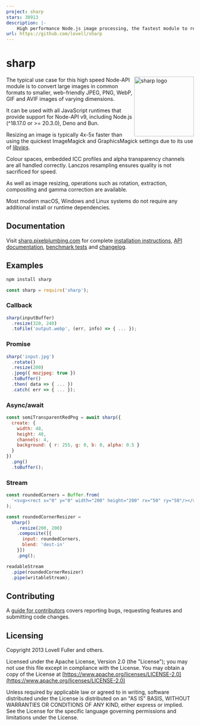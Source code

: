 ```yaml
---
project: sharp
stars: 30913
description: |-
    High performance Node.js image processing, the fastest module to resize JPEG, PNG, WebP, AVIF and TIFF images. Uses the libvips library.
url: https://github.com/lovell/sharp
---
```


# sharp

<img src="https://sharp.pixelplumbing.com/sharp-logo.svg" width="160" height="160" alt="sharp logo" align="right">

The typical use case for this high speed Node-API module
is to convert large images in common formats to
smaller, web-friendly JPEG, PNG, WebP, GIF and AVIF images of varying dimensions.

It can be used with all JavaScript runtimes
that provide support for Node-API v9, including
Node.js (^18.17.0 or >= 20.3.0), Deno and Bun.

Resizing an image is typically 4x-5x faster than using the
quickest ImageMagick and GraphicsMagick settings
due to its use of [libvips](https://github.com/libvips/libvips).

Colour spaces, embedded ICC profiles and alpha transparency channels are all handled correctly.
Lanczos resampling ensures quality is not sacrificed for speed.

As well as image resizing, operations such as
rotation, extraction, compositing and gamma correction are available.

Most modern macOS, Windows and Linux systems
do not require any additional install or runtime dependencies.

## Documentation

Visit [sharp.pixelplumbing.com](https://sharp.pixelplumbing.com/) for complete
[installation instructions](https://sharp.pixelplumbing.com/install),
[API documentation](https://sharp.pixelplumbing.com/api-constructor),
[benchmark tests](https://sharp.pixelplumbing.com/performance) and
[changelog](https://sharp.pixelplumbing.com/changelog).

## Examples

```sh
npm install sharp
```

```javascript
const sharp = require('sharp');
```

### Callback

```javascript
sharp(inputBuffer)
  .resize(320, 240)
  .toFile('output.webp', (err, info) => { ... });
```

### Promise

```javascript
sharp('input.jpg')
  .rotate()
  .resize(200)
  .jpeg({ mozjpeg: true })
  .toBuffer()
  .then( data => { ... })
  .catch( err => { ... });
```

### Async/await

```javascript
const semiTransparentRedPng = await sharp({
  create: {
    width: 48,
    height: 48,
    channels: 4,
    background: { r: 255, g: 0, b: 0, alpha: 0.5 }
  }
})
  .png()
  .toBuffer();
```

### Stream

```javascript
const roundedCorners = Buffer.from(
  '<svg><rect x="0" y="0" width="200" height="200" rx="50" ry="50"/></svg>'
);

const roundedCornerResizer =
  sharp()
    .resize(200, 200)
    .composite([{
      input: roundedCorners,
      blend: 'dest-in'
    }])
    .png();

readableStream
  .pipe(roundedCornerResizer)
  .pipe(writableStream);
```

## Contributing

A [guide for contributors](https://github.com/lovell/sharp/blob/main/.github/CONTRIBUTING.md)
covers reporting bugs, requesting features and submitting code changes.

## Licensing

Copyright 2013 Lovell Fuller and others.

Licensed under the Apache License, Version 2.0 (the "License");
you may not use this file except in compliance with the License.
You may obtain a copy of the License at
[https://www.apache.org/licenses/LICENSE-2.0](https://www.apache.org/licenses/LICENSE-2.0)

Unless required by applicable law or agreed to in writing, software
distributed under the License is distributed on an "AS IS" BASIS,
WITHOUT WARRANTIES OR CONDITIONS OF ANY KIND, either express or implied.
See the License for the specific language governing permissions and
limitations under the License.

